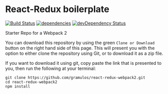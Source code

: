 # React-Redux boilerplate
[![Build Status](https://travis-ci.org/gramulos/react-redux-webpack2.svg?branch=master)](https://travis-ci.org/gramulos/react-redux-webpack2?branch=master)
[![dependencies](https://david-dm.org/gramulos/react-redux-webpack2.svg)](https://david-dm.org/gramulos/react-redux-webpack2)
[![devDependency Status](https://david-dm.org/gramulos/react-redux-webpack2/dev-status.svg)](https://david-dm.org/gramulos/react-redux-webpack2#info=devDependencies)

Starter Repo for a Webpack 2

You can download this repository by using the green `Clone or Download` button on the right hand side of this page.  This will present you with the option to either clone the repository using Git, or to download it as a zip file.

If you want to download it using git, copy paste the link that is presented to you, then run the following at your terminal:

```
git clone https://github.com/gramulos/react-redux-webpack2.git
cd react-redux-webpack2
npm install
```
